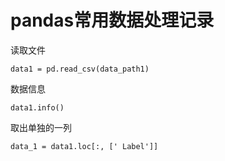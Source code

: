 # pandas常用数据处理记录

读取文件
```
data1 = pd.read_csv(data_path1)
```
数据信息
```
data1.info()
```
取出单独的一列
```
data_1 = data1.loc[:, [' Label']]
```



